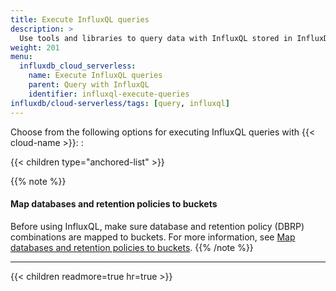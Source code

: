```yaml
---
title: Execute InfluxQL queries
description: >
  Use tools and libraries to query data with InfluxQL stored in InfluxDB Cloud Serverless.
weight: 201
menu:
  influxdb_cloud_serverless:
    name: Execute InfluxQL queries
    parent: Query with InfluxQL
    identifier: influxql-execute-queries
influxdb/cloud-serverless/tags: [query, influxql]
---
```


Choose from the following options for executing InfluxQL queries with {{< cloud-name >}}:
:

{{< children type="anchored-list" >}}

{{% note %}}
#### Map databases and retention policies to buckets

Before using InfluxQL, make sure database and retention policy (DBRP)
combinations are mapped to buckets. For more information, see
[Map databases and retention policies to buckets](/influxdb/cloud-serverless/query-data/influxql/dbrp/).
{{% /note %}}

---

{{< children readmore=true hr=true >}}

